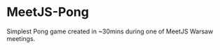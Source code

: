 MeetJS-Pong
===========

Simplest Pong game created in ~30mins during one of MeetJS Warsaw meetings.
